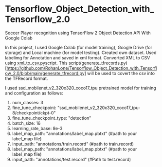 # Tensorflow_Object_Detection_with_Tensorflow_2.0
Soccer Player recognition using TensorFlow 2 Object Detection API With Google Colab

In this project, I used Google Colab (for model training), Google Drive (for storage) and Local machine (for model testing).
Created own dataset. Used labelimg for Annotation and saved in xml format. Converted XML to CSV using [xml_to_csv.py](https://github.com/RohanLone/Tensorflow_Object_Detection_with_Tensorflow_2.0/blob/main/xml_to_csv.py)script. 
This script(generate_tfrecords.py)[https://github.com/RohanLone/Tensorflow_Object_Detection_with_Tensorflow_2.0/blob/main/generate_tfrecord.py] will be used to covert the csv into the TFRecord format. 

I used ssd_mobilenet_v2_320x320_coco17_tpu pretrained model for training and configuration as follows:
  1. num_classes: 3
  2. fine_tune_checkpoint: "ssd_mobilenet_v2_320x320_coco17_tpu-8/checkpoint/ckpt-0"
  3. fine_tune_checkpoint_type: "detection"
  4. batch_size: 16
  5. learning_rate_base: 8e-3
  6. label_map_path: "annotations/label_map.pbtxt" (#path to your label_map file)
  7. input_path: "annotations/train.record" (#path to train.record)
  8. label_map_path: "annotations/label_map.pbtxt" (#path to your label_map file)
  9. input_path: "annotations/test.record" (#Path to test.record)
